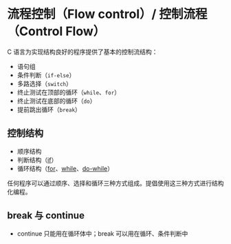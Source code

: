 # 流程控制（Flow control）/ 控制流程（Control Flow）

C 语言为实现结构良好的程序提供了基本的控制流结构：

* 语句组
* 条件判断（`if-else`）
* 多路选择（`switch`）
* 终止测试在顶部的循环（`while`、`for`）
* 终止测试在底部的循环（`do`）
* 提前跳出循环（`break`）

## 控制结构

* 顺序结构
* 判断结构（[if](if.md)）
* 循环结构（[for](for.md)、[while](while.md)、[do-while](do-while.md)）

任何程序可以通过顺序、选择和循环三种方式组成。提倡使用这三种方式进行结构化编程。

## break 与 continue

* continue 只能用在循环体中；break 可以用在循环、条件判断中